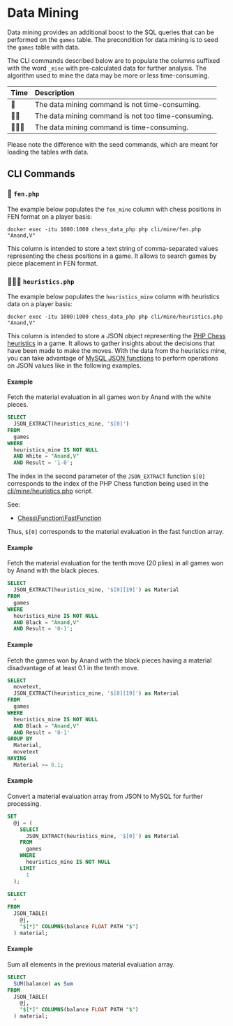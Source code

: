# Data Mining

Data mining provides an additional boost to the SQL queries that can be performed on the `games` table. The precondition for data mining is to seed the `games` table with data.

The CLI commands described below are to populate the columns suffixed with the word `_mine` with pre-calculated data for further analysis. The algorithm used to mine the data may be more or less time-consuming.

| Time | Description |
| :------- | :---------- |
| 💎 | The data mining command is not time-consuming. |
| 💎💎 | The data mining command is not too time-consuming.  |
| 💎💎💎 | The data mining command is time-consuming. |

Please note the difference with the seed commands, which are meant for loading the tables with data.

## CLI Commands

### 💎 `fen.php`

The example below populates the `fen_mine` column with chess positions in FEN format on a player basis:

```text
docker exec -itu 1000:1000 chess_data_php php cli/mine/fen.php "Anand,V"
```

This column is intended to store a text string of comma-separated values representing the chess positions in a game. It allows to search games by piece placement in FEN format.

### 💎💎💎 `heuristics.php`

The example below populates the `heuristics_mine` column with heuristics data on a player basis:

```text
docker exec -itu 1000:1000 chess_data_php php cli/mine/heuristics.php "Anand,V"
```

This column is intended to store a JSON object representing the [PHP Chess heuristics](https://chesslablab.github.io/php-chess/heuristics/) in a game. It allows to gather insights about the decisions that have been made to make the moves. With the data from the heuristics mine, you can take advantage of [MySQL JSON functions](https://dev.mysql.com/doc/refman/8.0/en/json-functions.html) to perform operations on JSON values like in the following examples.

#### Example

Fetch the material evaluation in all games won by Anand with the white pieces.

```sql
SELECT
  JSON_EXTRACT(heuristics_mine, '$[0]')
FROM
  games
WHERE
  heuristics_mine IS NOT NULL
  AND White = "Anand,V"
  AND Result = '1-0';
```

The index in the second parameter of the `JSON_EXTRACT` function `$[0]` corresponds to the index of the PHP Chess function being used in the [cli/mine/heuristics.php](https://github.com/chesslablab/chess-data/blob/main/cli/mine/heuristics.php) script.

See:

- [Chess\Function\FastFunction](https://github.com/chesslablab/php-chess/blob/main/src/Function/FastFunction.php)

Thus, `$[0]` corresponds to the material evaluation in the fast function array.

#### Example

Fetch the material evaluation for the tenth move (20 plies) in all games won by Anand with the black pieces.

```sql
SELECT
  JSON_EXTRACT(heuristics_mine, '$[0][19]') as Material
FROM
  games
WHERE
  heuristics_mine IS NOT NULL
  AND Black = "Anand,V"
  AND Result = '0-1';
```

#### Example

Fetch the games won by Anand with the black pieces having a material disadvantage of at least 0.1 in the tenth move.

```sql
SELECT
  movetext,
  JSON_EXTRACT(heuristics_mine, '$[0][19]') as Material
FROM
  games
WHERE
  heuristics_mine IS NOT NULL
  AND Black = "Anand,V"
  AND Result = '0-1'
GROUP BY
  Material,
  movetext
HAVING
  Material >= 0.1;
```

#### Example

Convert a material evaluation array from JSON to MySQL for further processing.

```sql
SET
  @j = (
    SELECT
      JSON_EXTRACT(heuristics_mine, '$[0]') as Material
    FROM
      games
    WHERE
      heuristics_mine IS NOT NULL
    LIMIT
      1
  );
```

```sql
SELECT
  *
FROM
  JSON_TABLE(
    @j,
    "$[*]" COLUMNS(balance FLOAT PATH "$")
  ) material;
```

#### Example

Sum all elements in the previous material evaluation array.

```sql
SELECT
  SUM(balance) as Sum
FROM
  JSON_TABLE(
    @j,
    "$[*]" COLUMNS(balance FLOAT PATH "$")
  ) material;
```
